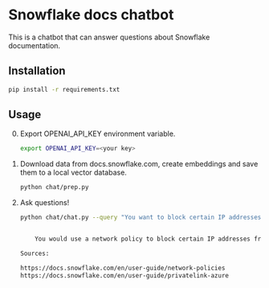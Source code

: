 # Snowflake docs chatbot

This is a chatbot that can answer questions about Snowflake documentation.


## Installation

```bash
pip install -r requirements.txt
```

## Usage

0. Export OPENAI_API_KEY environment variable.

    ```bash
    export OPENAI_API_KEY=<your key>
    ```

1. Download data from docs.snowflake.com, create embeddings and save them to a local vector database.

    ```bash
    python chat/prep.py
    ```

2. Ask questions!
    
    ```bash
    python chat/chat.py --query "You want to block certain IP addresses from establishing a connection to your Snowflake account. Which mechanism would you use?"

    
        You would use a network policy to block certain IP addresses from establishing a connection to your Snowflake account.

    Sources:

    https://docs.snowflake.com/en/user-guide/network-policies
    https://docs.snowflake.com/en/user-guide/privatelink-azure
    ```
